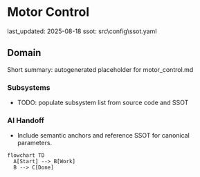 # Motor Control
last_updated: 2025-08-18
ssot: src\config\ssot.yaml

## Domain
Short summary: autogenerated placeholder for motor_control.md

### Subsystems
- TODO: populate subsystem list from source code and SSOT

### AI Handoff
- Include semantic anchors and reference SSOT for canonical parameters.

```mermaid
flowchart TD
  A[Start] --> B[Work]
  B --> C[Done]
```
